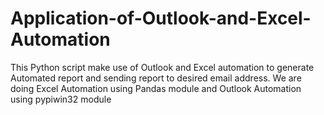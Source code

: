 # Application-of-Outlook-and-Excel-Automation
This Python script make use of Outlook and Excel automation to generate Automated report and sending report to desired email address.
We are doing Excel Automation using Pandas module and Outlook Automation using pypiwin32 module
